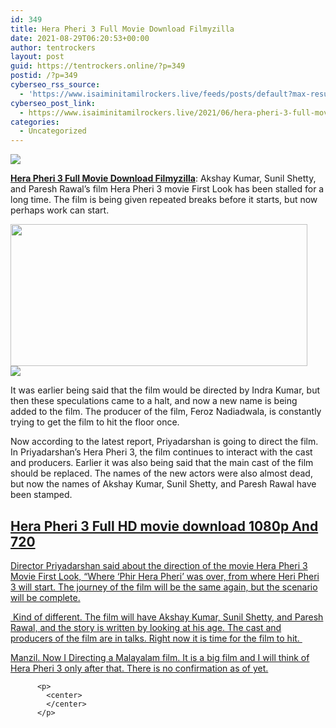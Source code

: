 ```yaml
---
id: 349
title: Hera Pheri 3 Full Movie Download Filmyzilla
date: 2021-08-29T06:20:53+00:00
author: tentrockers
layout: post
guid: https://tentrockers.online/?p=349
postid: /?p=349
cyberseo_rss_source:
  - 'https://www.isaiminitamilrockers.live/feeds/posts/default?max-results=150&start-index=1'
cyberseo_post_link:
  - https://www.isaiminitamilrockers.live/2021/06/hera-pheri-3-full-movie-download.html
categories:
  - Uncategorized
---
```

<div class="media_block">
  <img src="https://1.bp.blogspot.com/-aU3MmmXCAFA/YNAeFamGb9I/AAAAAAAAA6E/lC3Y7ofIZ-ENi5w-9DyEGHw7fZixjZFZQCLcBGAsYHQ/s72-w475-h227-c/Hera-Pheri-3-DOWNLOAD.jpg" class="media_thumbnail" />
</div>

<meta content="Hera Pheri 3 Full Movie Download Filmyzilla : Akshay Kumar, Sunil Shetty, and Paresh Rawal’s film Hera Pheri 3 movie First Look has been sta..." name="twitter:description" />

  


<center>
</center>

**[Hera Pheri 3 Full Movie Download Filmyzilla](https://www.tamilrockers.co.nz/hera-pheri-3-full-movie-download-tamilrockers/)**<span face="&quot;PT Serif&quot;, sans-serif">: Akshay Kumar, Sunil Shetty, and Paresh Rawal’s film Hera Pheri 3 movie First Look has been stalled for a long time. The film is being given repeated breaks before it starts, but now perhaps work can start.</span>

<div class="separator">
  <a href="https://1.bp.blogspot.com/-aU3MmmXCAFA/YNAeFamGb9I/AAAAAAAAA6E/lC3Y7ofIZ-ENi5w-9DyEGHw7fZixjZFZQCLcBGAsYHQ/s800/Hera-Pheri-3-DOWNLOAD.jpg"><img loading="lazy" border="0" data-original-height="450" data-original-width="800" height="227" src="https://1.bp.blogspot.com/-aU3MmmXCAFA/YNAeFamGb9I/AAAAAAAAA6E/lC3Y7ofIZ-ENi5w-9DyEGHw7fZixjZFZQCLcBGAsYHQ/w475-h227/Hera-Pheri-3-DOWNLOAD.jpg" width="475" /></a>
</div>



<div class="separator">
  <a href="https://bonepa.com/1d8ec7348b/2b6fd1dd06/?placementName=default"><img border="0" data-original-height="250" data-original-width="300" src="https://1.bp.blogspot.com/-nfbzYVobUik/YMlpOerzdgI/AAAAAAAAA3Y/aAupsOUs_WMY6Lv7R1OtZhI6OqaRh-YAwCPcBGAYYCw/s0/e854879156f0849f3d27a89db88ed039.png" /></a>
</div>

<span face="&quot;PT Serif&quot;, sans-serif">It was earlier being said that the film would be directed by Indra Kumar, but then these speculations came to a halt, and now a new name is being added to the film. The producer of the film, Feroz Nadiadwala, is constantly trying to get the film to hit the floor once.&nbsp;</span>

<span face="&quot;PT Serif&quot;, sans-serif">Now according to the latest report, Priyadarshan is going to direct the film. In Priyadarshan’s Hera Pheri 3, the film continues to interact with the cast and producers. Earlier it was also being said that the main cast of the film should be replaced. The names of the new actors were also almost dead, but now the names of Akshay Kumar, Sunil Shetty, and Paresh Rawal have been stamped.</span>

<div class="adace-slot-wrapper adace-after-paragraph-3 adace-slot-wrapper-main">
  <div class="adace-slot">
    <div class="adace_adsense_60cfedec02d18">
      <ins class="adsbygoogle" data-ad-client="ca-pub-9931710427683166" data-ad-format="auto" data-ad-slot="5670536955" data-ad-status="unfilled" data-adsbygoogle-status="done"></p> 
      
      
  <h2>
          Hera Pheri 3 Full HD movie download 1080p And 720
        </h2>

      
      
  <p>
          <span face="PT Serif, sans-serif"><span>Director Priyadarshan said about the direction of the movie Hera Pheri 3 Movie First Look, “Where ‘Phir Hera Pheri’ was over, from where Heri Pheri 3 will start. The journey of the film will be the same again, but the scenario will be complete.</span></span>
        </p>

      
      
  <p>
          <span face="PT Serif, sans-serif"><span>&nbsp;Kind of different. The film will have Akshay Kumar, Sunil Shetty, and Paresh Rawal, and the story is written by looking at his age. The cast and producers of the film are in talks. Right now it is time for the film to hit.&nbsp;</span></span>
        </p>

      
      
  <p>
          <span face="PT Serif, sans-serif"><span>Manzil. Now I Directing a Malayalam film. It is a big film and I will think of Hera Pheri 3 only after that. There is no confirmation as of yet.</span></span>
        </p>

      
      
  <p>
          <span face="roboto, sans-serif"><span><ins aria-label="Advertisement" id="aswift_4_expand" tabindex="0" title="Advertisement"></ins></span></span></ins></div> </div> </div> 
          
          <p>
            <center>
            </center>
          </p>